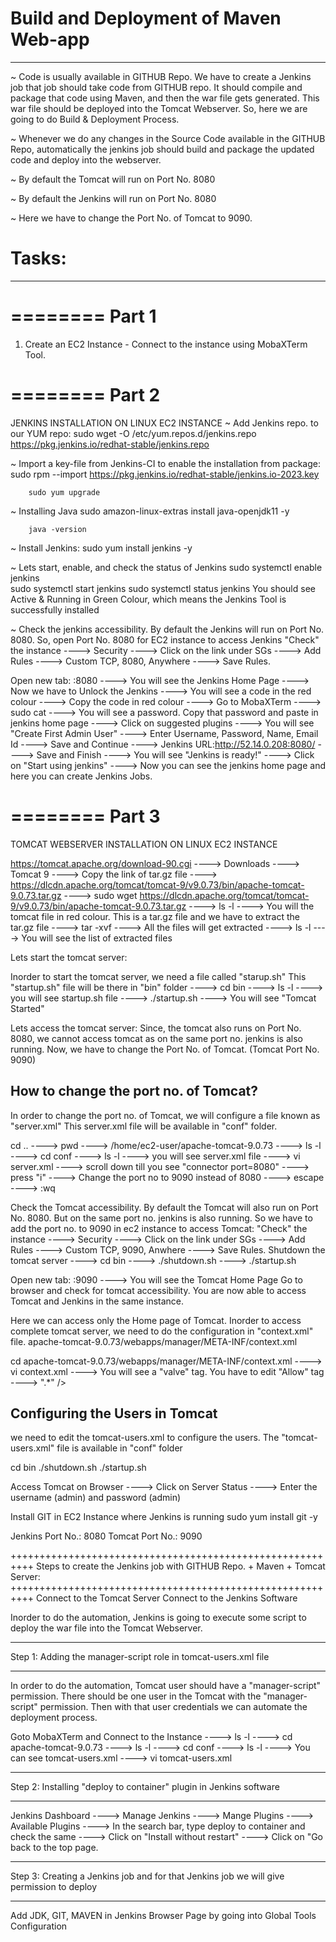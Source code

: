 # Build and Deployment of Maven Web-app  
------------------------------------------------------------------------------------------
~ Code is usually available in GITHUB Repo. We have to create a Jenkins job that job should take code from GITHUB repo. It should compile and package that code using Maven, and then the war file gets generated. This war file should be deployed into the Tomcat Webserver. So, here we are going to do Build & Deployment Process.


~ Whenever we do any changes in the Source Code available in the GITHUB Repo, automatically the jenkins job should build and package the updated code and deploy into the webserver.


~ By default the Tomcat will run on Port No. 8080


~ By default the Jenkins will run on Port No. 8080


~ Here we have to change the Port No. of Tomcat to 9090.


# Tasks:
---------------
========
Part 1
========
1. Create an EC2 Instance - Connect to the instance using MobaXTerm Tool.


========
Part 2
========
JENKINS INSTALLATION ON LINUX EC2 INSTANCE
~ Add Jenkins repo. to our YUM repo:
        sudo wget -O /etc/yum.repos.d/jenkins.repo \
    https://pkg.jenkins.io/redhat-stable/jenkins.repo


 ~ Import a key-file from Jenkins-CI to enable the installation from package:
        sudo rpm --import https://pkg.jenkins.io/redhat-stable/jenkins.io-2023.key


        sudo yum upgrade


~ Installing Java
        sudo amazon-linux-extras install java-openjdk11 -y


        java -version


~ Install Jenkins:
        sudo yum install jenkins -y


~ Lets start, enable, and check the status of Jenkins 
        sudo systemctl enable jenkins        
        sudo systemctl start jenkins
        sudo systemctl status jenkins
                You should see Active & Running in Green Colour, which means the Jenkins Tool is successfully                                 installed


~ Check the jenkins accessibility. By default the Jenkins will run on Port No. 8080.
So, open Port No. 8080 for EC2 instance to access Jenkins
        "Check" the instance ----> Security ----> Click on the link under SGs ----> Add Rules ----> Custom TCP, 8080, Anywhere ----> Save Rules.


Open new tab: <Paste the Public IP of Instance>:8080 ----> You will see the Jenkins Home Page ----> Now we have to Unlock the Jenkins ----> You will see a code in the red colour ----> Copy the code in red colour ----> Go to MobaXTerm ----> sudo cat <paste the red color code> ----> You will see a password. Copy that password and paste in jenkins home page ----> Click on suggested plugins ----> You will see "Create First Admin User" ----> Enter Username, Password, Name, Email Id ----> Save and Continue ----> Jenkins URL:http://52.14.0.208:8080/  ----> Save and Finish ----> You will see "Jenkins is ready!" ----> Click on "Start using jenkins" ----> Now you can see the jenkins home page and here you can create Jenkins Jobs.


========
Part 3
========
TOMCAT WEBSERVER INSTALLATION ON LINUX EC2 INSTANCE


https://tomcat.apache.org/download-90.cgi ----> Downloads ----> Tomcat 9 ----> Copy the link of tar.gz file ----> https://dlcdn.apache.org/tomcat/tomcat-9/v9.0.73/bin/apache-tomcat-9.0.73.tar.gz ----> sudo wget https://dlcdn.apache.org/tomcat/tomcat-9/v9.0.73/bin/apache-tomcat-9.0.73.tar.gz ----> ls -l ----> You will the tomcat file in red colour. This is a tar.gz file and we have to extract the tar.gz file ----> tar -xvf <enter the name of tomcat file in red colour> ----> All the files will get extracted ----> ls -l  ----> You will see the list of extracted files 


Lets start the tomcat server:


Inorder to start the tomcat server, we need a file called "starup.sh"
This "startup.sh" file will be there in "bin" folder ----> cd bin ----> ls -l ----> you will see startup.sh file ----> ./startup.sh ----> You will see "Tomcat Started"


Lets access the tomcat server:
Since, the tomcat also runs on Port No. 8080, we cannot access tomcat as on the same port no. jenkins is also running.
Now, we have to change the Port No. of Tomcat. (Tomcat Port No. 9090)


How to change the port no. of Tomcat?
------------------------------------------------------
In order to change the port no. of Tomcat, we will configure a file known as "server.xml" This server.xml file will be available in "conf" folder. 


cd ..  ----> pwd ----> /home/ec2-user/apache-tomcat-9.0.73 ----> ls -l ----> cd conf ----> ls -l ----> you will see server.xml file ----> vi server.xml ---->  scroll down till you see "connector port=8080" ----> press "i" ----> Change the port no to 9090 instead of 8080 ----> escape ----> :wq


Check the Tomcat accessibility. By default the Tomcat will also run on Port No. 8080. But on the same port no. jenkins is also running.
So we have to add the port no. to 9090 in ec2 instance to access Tomcat:
        "Check" the instance ----> Security ----> Click on the link under SGs ----> Add Rules ----> Custom TCP, 9090, Anwhere ----> Save Rules.
Shutdown the tomcat server ----> cd bin ----> ./shutdown.sh  ----> ./startup.sh


Open new tab: <Paste the Public IP of Instance>:9090 ----> You will see the Tomcat Home Page
Go to browser and check for tomcat accessibility. You are now able to access Tomcat and Jenkins in the same instance.


Here we can access only the Home page of Tomcat. 
Inorder to access complete tomcat server, we need to do the configuration in "context.xml" file.
apache-tomcat-9.0.73/webapps/manager/META-INF/context.xml


cd apache-tomcat-9.0.73/webapps/manager/META-INF/context.xml ----> vi context.xml ----> You will see a "valve" tag. You have to edit "Allow" tag ----> ".*" />


Configuring the Users in Tomcat
---------------------------------------------
we need to edit the tomcat-users.xml to configure the users. 
The "tomcat-users.xml" file is available in "conf" folder


<role rolename="manager-gui" />
<user username="tomcat" password="tomcat" roles="manager-gui" />
<role rolename="admin-gui" />  
<user username="admin" password="admin" roles="manager-gui,admin-gui"/>


cd bin
./shutdown.sh
./startup.sh


Access Tomcat on Browser ----> Click on Server Status ----> Enter the username (admin) and password (admin)


Install GIT in EC2 Instance where Jenkins is running
        sudo yum install git -y


Jenkins Port No.: 8080
Tomcat Port No.: 9090


++++++++++++++++++++++++++++++++++++++++++++++++++++++++++
Steps to create the Jenkins job with GITHUB Repo. + Maven + Tomcat Server:
++++++++++++++++++++++++++++++++++++++++++++++++++++++++++
Connect to the Tomcat Server 
Connect to the Jenkins Software


Inorder to do the automation, Jenkins is going to execute some script to deploy the war file into the Tomcat Webserver.


___________________________________________________________
Step 1: Adding the manager-script role in tomcat-users.xml file
___________________________________________________________


In order to do the automation, Tomcat user should have a "manager-script" permission. There should be one user in the Tomcat with the "manager-script" permission. Then with that user credentials we can automate the deployment process.


Goto MobaXTerm and Connect to the Instance ----> ls -l ----> cd apache-tomcat-9.0.73 ----> ls -l ----> cd conf ----> ls -l ----> You can see tomcat-users.xml ----> vi tomcat-users.xml




___________________________________________________________
Step 2: Installing "deploy to container" plugin in Jenkins software
___________________________________________________________


Jenkins Dashboard ----> Manage Jenkins ----> Mange Plugins ----> Available Plugins ----> In the search bar, type deploy to container and check the same ----> Click on "Install without restart" ----> Click on "Go back to the top page.


___________________________________________________________________________
Step 3: Creating a Jenkins job and for that Jenkins job we will give permission to deploy
___________________________________________________________________________
Add JDK, GIT, MAVEN in Jenkins Browser Page by going into Global Tools Configuration
